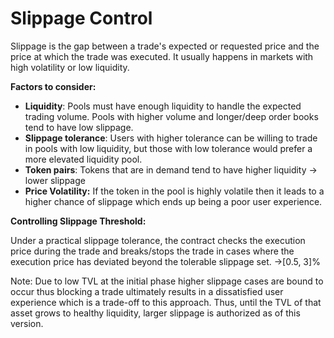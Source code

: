# Slippage Control

Slippage is the gap between a trade's expected or requested price and the price at which the trade was executed. It usually happens in markets with high volatility or low liquidity.

**Factors to consider:**

* **Liquidity**: Pools must have enough liquidity to handle the expected trading volume. Pools with higher volume and longer/deep order books tend to have low slippage.
* **Slippage tolerance**: Users with higher tolerance can be willing to trade in pools with low liquidity, but those with low tolerance would prefer a more elevated liquidity pool.
* **Token pairs**: Tokens that are in demand tend to have higher liquidity → lower slippage
* **Price Volatility:** If the token in the pool is highly volatile then it leads to a higher chance of slippage which ends up being a poor user experience.



**Controlling Slippage Threshold:**

Under a practical slippage tolerance, the contract checks the execution price during the trade and breaks/stops the trade in cases where the execution price has deviated beyond the tolerable slippage set. →\[0.5, 3]%

Note: Due to low TVL at the initial phase higher slippage cases are bound to occur thus blocking a trade ultimately results in a dissatisfied user experience which is a trade-off to this approach. Thus, until the TVL of that asset grows to healthy liquidity, larger slippage is authorized as of this version.

